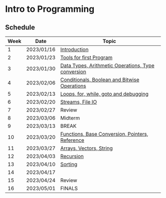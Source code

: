 # Intro to Programming

## Schedule

| Week | Date       | Topic                                                                        |
|------|------------|------------------------------------------------------------------------------|
| 1    | 2023/01/16 | [Introduction](01-introduction/README.md)                                    |
| 2    | 2023/01/23 | [Tools for first Program](02-tooling/README.md)                              |
| 3    | 2023/01/30 | [Data Types, Arithmetic Operations, Type conversion](03-datatypes/README.md) |
| 4    | 2023/02/06 | [Conditionals, Boolean and Bitwise Operations](04-conditionals//README.md)   |
| 5    | 2023/02/13 | [Loops, for, while, goto and debugging](05-loops//README.md)                 |
| 6    | 2023/02/20 | [Streams, File IO](07-streams/README.md)                                     |
| 7    | 2023/02/27 | Review                                                                       |
| 8    | 2023/03/06 | Midterm                                                                      |
| 9    | 2023/03/13 | BREAK                                                                        |
| 10   | 2023/03/20 | [Functions, Base Conversion, Pointers, Reference](06-functions/README.md)    |
| 11   | 2023/03/27 | [Arrays, Vectors, String](08-arrays/README.md)                               |
| 12   | 2023/04/03 | [Recursion](09-recursion/README.md)                                          |
| 13   | 2023/04/10 | [Sorting](10-sorting/README.md)                                              |
| 14   | 2023/04/17 |                                                                              |
| 15   | 2023/04/24 | Review                                                                       |
| 16   | 2023/05/01 | FINALS                                                                       |

